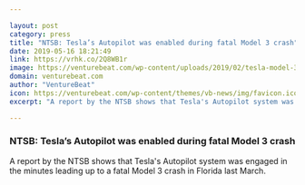 ```yaml
---

layout: post
category: press
title: "NTSB: Tesla’s Autopilot was enabled during fatal Model 3 crash"
date: 2019-05-16 18:21:49
link: https://vrhk.co/2Q8WB1r
image: https://venturebeat.com/wp-content/uploads/2019/02/tesla-model-3-silver-prototype-promo-shot-headlands.jpg?w=1200&strip=all
domain: venturebeat.com
author: "VentureBeat"
icon: https://venturebeat.com/wp-content/themes/vb-news/img/favicon.ico
excerpt: "A report by the NTSB shows that Tesla's Autopilot system was engaged in the minutes leading up to a fatal Model 3 crash in Florida last March."

---
```


### NTSB: Tesla’s Autopilot was enabled during fatal Model 3 crash

A report by the NTSB shows that Tesla's Autopilot system was engaged in the minutes leading up to a fatal Model 3 crash in Florida last March.